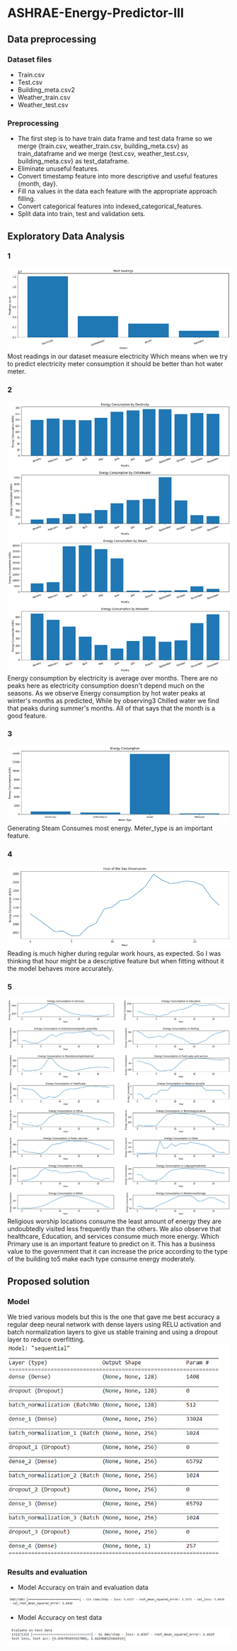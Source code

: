 # ASHRAE-Energy-Predictor-III
## Data preprocessing
### Dataset files
* Train.csv
* Test.csv
* Building_meta.csv2
* Weather_train.csv
* Weather_test.csv
### Preprocessing
* The first step is to have train data frame and test data frame so
we merge {train.csv, weather_train.csv, building_meta.csv} as
train_dataframe and we merge {test.csv, weather_test.csv,
building_meta.csv} as test_dataframe.
* Eliminate unuseful features.
* Convert timestamp feature into more descriptive and useful
features {month, day}.
* Fill na values in the data each feature with the appropriate
approach filling.
* Convert categorical features into
indexed_categorical_features.
* Split data into train, test and validation sets.
## Exploratory Data Analysis
### 1
![Alt text](EDA_assets/1.png?raw=true)
Most readings in our dataset measure electricity Which means
when we try to predict electricity meter consumption it should be
better than hot water meter.
### 2
![Alt text](EDA_assets/5.png?raw=true)
Energy consumption by electricity is average over months. There
are no peaks here as electricity consumption doesn't depend
much on the seasons. As we observe Energy consumption by hot
water peaks at winter's months as predicted, While by observing3
Chilled water we find that peaks during summer's months. All of
that says that the month is a good feature.
### 3
![Alt text](EDA_assets/2.png?raw=true)
Generating Steam Consumes most energy. Meter_type is an
important feature.
### 4
![Alt text](EDA_assets/3.png?raw=true)
Reading is much higher during regular work hours, as expected.
So I was thinking that hour might be a descriptive feature but
when fitting without it the model behaves more accurately.
### 5
![Alt text](EDA_assets/4.png?raw=true)
Religious worship locations consume the least amount of energy they are undoubtedly visited less frequently than the others. We
also observe that healthcare, Education, and services consume
much more energy. Which Primary use is an important feature to
predict on it. This has a business value to the government that it
can increase the price according to the type of the building to5
make each type consume energy moderately.
## Proposed solution
### Model
We tried various models but this is the one that gave me best accuracy a regular deep neural network with dense layers using RELU activation and batch normalization layers to give us stable training and using a dropout layer to reduce overfitting.
![Alt text](EDA_assets/6.PNG?raw=true)
### Results and evaluation
* Model Accuracy on train and evaluation data 

![Alt text](EDA_assets/7.PNG?raw=true)
* Model Accuracy on test data

 ![Alt text](EDA_assets/8.PNG?raw=true)

